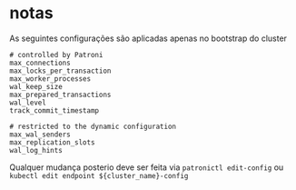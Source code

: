 # notas

As seguintes configurações são aplicadas apenas no bootstrap do cluster

```text
# controlled by Patroni
max_connections
max_locks_per_transaction
max_worker_processes
wal_keep_size
max_prepared_transactions
wal_level
track_commit_timestamp

# restricted to the dynamic configuration
max_wal_senders
max_replication_slots
wal_log_hints
```

Qualquer mudança posterio deve ser feita via `patronictl edit-config` ou `kubectl edit endpoint ${cluster_name}-config`
